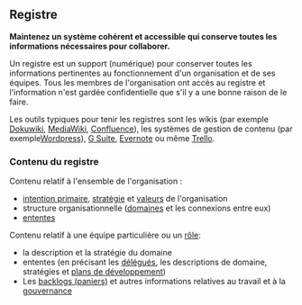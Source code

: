 ## Registre

<summary>
<strong>Maintenez un système cohérent et accessible qui conserve toutes les informations nécessaires pour collaborer.</strong>
</summary>

Un registre est un support (numérique) pour conserver toutes les informations pertinentes au fonctionnement d'un organisation et de ses équipes. Tous les membres de l'organisation ont accès au registre et l'information n'est gardée confidentielle que s'il y a une bonne raison de le faire.

Les outils typiques pour tenir les registres sont les wikis (par exemple [Dokuwiki](https://www.dokuwiki.org/), [MediaWiki](https://www.mediawiki.org/), [Confluence](https://www.atlassian.com/software/confluence)), les systèmes de gestion de contenu (par exemple[Wordpress](https://wordpress.org/)), [G Suite](https://gsuite.google.com), [Evernote](https://evernote.com/business) ou même [Trello](https://trello.com/).

### Contenu du registre

Contenu relatif à l'ensemble de l'organisation :

- [intention primaire](glossary:primary-driver), [stratégie](glossary:strategy) et [valeurs](glossary:values) de l'organisation
- structure organisationnelle ([domaines](glossary:domain) et les connexions entre eux)
- [ententes](glossary:agreement) 

Contenu relatif à une équipe particulière ou un [rôle](glossary:role):

- la description et la stratégie du domaine
- ententes (en précisant les [délégués](glossary:delegatee), les descriptions de domaine, stratégies et [plans de développement](section:development-plan))
- Les [backlogs (paniers)](glossary:backlog) et autres informations relatives au travail et à la [gouvernance](glossary:governance)